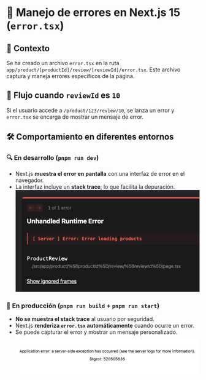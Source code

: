 # 🚀 Manejo de errores en Next.js 15 (`error.tsx`)  

## 📌 Contexto  
Se ha creado un archivo `error.tsx` en la ruta `app/product/[productId]/review/[reviewId]/error.tsx`. Este archivo captura y maneja errores específicos de la página.  

## 🔄 Flujo cuando `reviewId` es `10`  
Si el usuario accede a `/product/123/review/10`, se lanza un error y `error.tsx` se encarga de mostrar un mensaje de error.  

## 🛠️ Comportamiento en diferentes entornos  

### 🔍 **En desarrollo (`pnpm run dev`)**  
- Next.js **muestra el error en pantalla** con una interfaz de error en el navegador.  
- La interfaz incluye un **stack trace**, lo que facilita la depuración.  
![alt text](/public/image.png)


### 🚀 **En producción (`pnpm run build` + `pnpm run start`)**  
- **No se muestra el stack trace** al usuario por seguridad.  
- Next.js **renderiza `error.tsx` automáticamente** cuando ocurre un error.  
- Se puede capturar el error y mostrar un mensaje personalizado.  
![alt text](/public/image-1.png)
